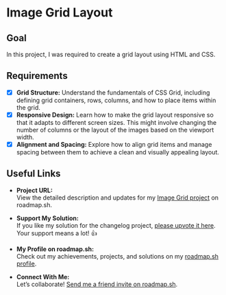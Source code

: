 # Image Grid Layout
## Goal

In this project, I was required to create a grid layout using HTML and CSS.

## Requirements

- [x] **Grid Structure:** Understand the fundamentals of CSS Grid, including defining grid containers, rows, columns, and how to place items within the grid.
- [x] **Responsive Design:** Learn how to make the grid layout responsive so that it adapts to different screen sizes. This might involve changing the number of columns or the layout of the images based on the viewport width.
- [x] **Alignment and Spacing:** Explore how to align grid items and manage spacing between them to achieve a clean and visually appealing layout.

## Useful Links

- **Project URL:**  
  View the detailed description and updates for my [Image Grid project](https://roadmap.sh/projects/image-grid) on roadmap.sh.

- **Support My Solution:**  
  If you like my solution for the changelog project, [please upvote it here](https://roadmap.sh/projects/image-grid/solutions?u=6771443070129741a8ecdc00). Your support means a lot! 👍

- **My Profile on roadmap.sh:**  
  Check out my achievements, projects, and solutions on my [roadmap.sh profile](https://roadmap.sh/u/huzaifaakhtar).

- **Connect With Me:**  
  Let’s collaborate! [Send me a friend invite on roadmap.sh](https://roadmap.sh/befriend?u=6771443070129741a8ecdc00).
